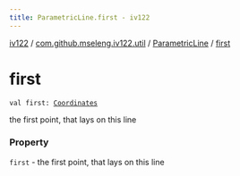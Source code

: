 ```yaml
---
title: ParametricLine.first - iv122
---
```


[iv122](../../index.md) / [com.github.mseleng.iv122.util](../index.md) / [ParametricLine](index.md) / [first](.)

# first

`val first: `[`Coordinates`](../-coordinates/index.md)

the first point, that lays on this line

### Property

`first` - the first point, that lays on this line